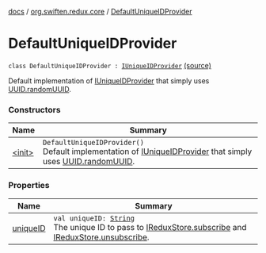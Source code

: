 [docs](../../index.md) / [org.swiften.redux.core](../index.md) / [DefaultUniqueIDProvider](./index.md)

# DefaultUniqueIDProvider

`class DefaultUniqueIDProvider : `[`IUniqueIDProvider`](../-i-unique-i-d-provider/index.md) [(source)](https://github.com/protoman92/KotlinRedux/tree/master/common/common-core/src/main/kotlin/org/swiften/redux/core/SubscriberID.kt#L18)

Default implementation of [IUniqueIDProvider](../-i-unique-i-d-provider/index.md) that simply uses [UUID.randomUUID](http://docs.oracle.com/javase/6/docs/api/java/util/UUID.html#randomUUID()).

### Constructors

| Name | Summary |
|---|---|
| [&lt;init&gt;](-init-.md) | `DefaultUniqueIDProvider()`<br>Default implementation of [IUniqueIDProvider](../-i-unique-i-d-provider/index.md) that simply uses [UUID.randomUUID](http://docs.oracle.com/javase/6/docs/api/java/util/UUID.html#randomUUID()). |

### Properties

| Name | Summary |
|---|---|
| [uniqueID](unique-i-d.md) | `val uniqueID: `[`String`](https://kotlinlang.org/api/latest/jvm/stdlib/kotlin/-string/index.html)<br>The unique ID to pass to [IReduxStore.subscribe](../-i-redux-subscriber-provider/subscribe.md) and [IReduxStore.unsubscribe](../-i-redux-unsubscriber-provider/unsubscribe.md). |
